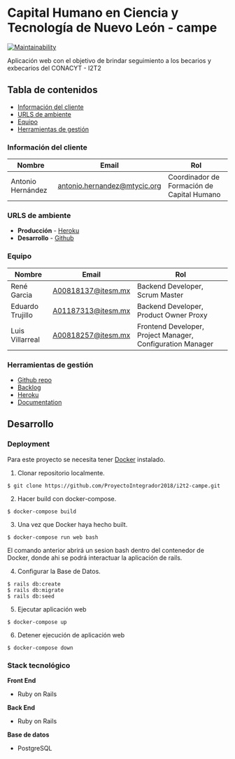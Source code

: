 # Capital Humano en Ciencia y Tecnología de Nuevo León - campe

[![Maintainability](https://api.codeclimate.com/v1/badges/a20bb0138b3bf93ddd16/maintainability)](https://codeclimate.com/github/ProyectoIntegrador2018/i2t2-campe/maintainability)

Aplicación web con el objetivo de brindar seguimiento a los becarios y exbecarios del CONACYT - I2T2

## Tabla de contenidos

* [Información del cliente](#información-del-cliente)
* [URLS de ambiente](#urls-de-ambiente)
* [Equipo](#equipo)
* [Herramientas de gestión](#herramientas-de-gestión)



### Información del cliente

| Nombre               | Email             | Rol |
| ------------------ | ----------------- | ---- |
| Antonio Hernández | antonio.hernandez@mtycic.org | Coordinador de Formación de Capital Humano  |


### URLS de ambiente

* **Producción** - [Heroku](https://radiant-bayou-47421.herokuapp.com)
* **Desarrollo** - [Github](https://github.com/ProyectoIntegrador2018/i2t2-campe)

### Equipo

| Nombre           | Email             | Rol        |
| -------------- | ----------------- | ----------- |
| René Garcia | A00818137@itesm.mx | Backend Developer, Scrum Master |
| Eduardo Trujillo | A01187313@itesm.mx | Backend Developer, Product Owner Proxy|
| Luis Villarreal | A00818257@itesm.mx | Frontend Developer, Project Manager, Configuration Manager |


### Herramientas de gestión

* [Github repo](https://github.com/ProyectoIntegrador2018/i2t2-campe)
* [Backlog](https://github.com/ProyectoIntegrador2018/i2t2-campe/projects/1)
* [Heroku](https://radiant-bayou-47421.herokuapp.com)
* [Documentation](https://drive.google.com/drive/folders/1MvOa9Pe3SnPsSsFpNiZmLR7FRvaoJJ33?usp=sharing)

## Desarrollo

### Deployment
Para este proyecto se necesita tener [Docker](https://docker.com) instalado.

1. Clonar repositorio localmente.
```shell
$ git clone https://github.com/ProyectoIntegrador2018/i2t2-campe.git
```

2. Hacer build con docker-compose.
```shell
$ docker-compose build
```

3. Una vez que Docker haya hecho built.
```shell
$ docker-compose run web bash
```

El comando anterior abrirá un sesion bash dentro del contenedor de Docker, donde ahi se podrá interactuar la aplicación de rails.

4. Configurar la Base de Datos.

```shell
$ rails db:create
$ rails db:migrate
$ rails db:seed
```

5. Ejecutar aplicación web
```shell
$ docker-compose up
```

6. Detener ejecución de aplicación web
```shell
$ docker-compose down
```
### Stack tecnológico
**Front End**
* Ruby on Rails

**Back End**
* Ruby on Rails

**Base de datos**
* PostgreSQL
